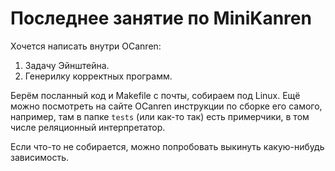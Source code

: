 # Последнее занятие по MiniKanren

Хочется написать внутри OCanren:
1. Задачу Эйнштейна.
2. Генерилку корректных программ.

Берём посланный код и Makefile с почты, собираем под Linux.
Ещё можно посмотреть на сайте OCanren инструкции по сборке
его самого, например, там в папке `tests` (или как-то так)
есть примерчики, в том числе реляционный интерпретатор.

Если что-то не собирается, можно попробовать выкинуть
какую-нибудь зависимость.
